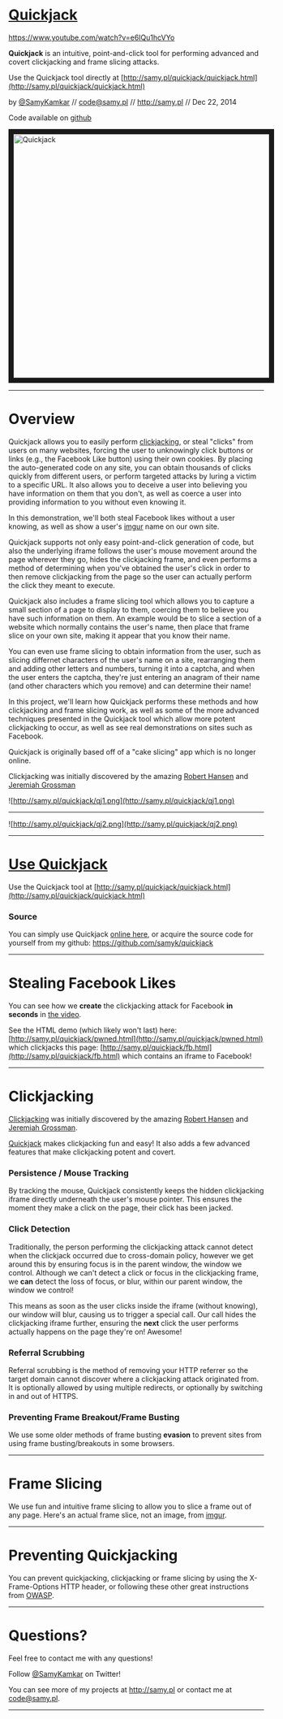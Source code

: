 # [Quickjack](http://samy.pl/quickjack)

https://www.youtube.com/watch?v=e6IQu1hcVYo

**Quickjack** is an intuitive, point-and-click tool for performing advanced and covert clickjacking and frame slicing attacks.

Use the Quickjack tool directly at [http://samy.pl/quickjack/quickjack.html](http://samy.pl/quickjack/quickjack.html)

by [@SamyKamkar](https://twitter.com/samykamkar) // <code@samy.pl> // <http://samy.pl> // Dec 22, 2014

Code available on [github](https://github.com/samyk/quickjack)

<a href="http://www.youtube.com/watch?feature=player_embedded&v=bCkSVGhIEb4
" target="_blank"><img src="http://img.youtube.com/vi/bCkSVGhIEb4/0.jpg" alt="Quickjack" width="640" height="480" border="10" /></a>


------

# Overview

Quickjack allows you to easily perform [clickjacking](http://www.sectheory.com/clickjacking.htm), or steal "clicks" from users on many websites, forcing the user to unknowingly click buttons or links (e.g., the Facebook Like button) using their own cookies. By placing the auto-generated code on any site, you can obtain thousands of clicks quickly from different users, or perform targeted attacks by luring a victim to a specific URL. It also allows you to deceive a user into believing you have information on them that you don't, as well as coerce a user into providing information to you without even knowing it.

In this demonstration, we'll both steal Facebook likes without a user knowing, as well as show a user's [imgur](http://imgur.com) name on our own site.

Quickjack supports not only easy point-and-click generation of code, but also the underlying iframe follows the user's mouse movement around the page wherever they go, hides the clickjacking frame, and even performs a method of determining when you've obtained the user's click in order to then remove clickjacking from the page so the user can actually perform the click they meant to execute.

Quickjack also includes a frame slicing tool which allows you to capture a small section of a page to display to them, coercing them to believe you have such information on them. An example would be to slice a section of a website which normally contains the user's name, then place that frame slice on your own site, making it appear that you know their name.

You can even use frame slicing to obtain information from the user, such as slicing differnet characters of the user's name on a site, rearranging them and adding other letters and numbers, turning it into a captcha, and when the user enters the captcha, they're just entering an anagram of their name (and other characters which you remove) and can determine their name!

In this project, we'll learn how Quickjack performs these methods and how clickjacking and frame slicing work, as well as some of the more advanced techniques presented in the Quickjack tool which allow more potent clickjacking to occur, as well as see real demonstrations on sites such as Facebook.

Quickjack is originally based off of a "cake slicing" app which is no longer online.

Clickjacking was initially discovered by the amazing [Robert Hansen](https://twitter.com/rsnake/) and [Jeremiah Grossman](https://twitter.com/jeremiahg/)

![http://samy.pl/quickjack/qj1.png](http://samy.pl/quickjack/qj1.png)

---

![http://samy.pl/quickjack/qj2.png](http://samy.pl/quickjack/qj2.png)



------

# [Use Quickjack](http://samy.pl/quickjack/quickjack.html)

Use the Quickjack tool at [http://samy.pl/quickjack/quickjack.html](http://samy.pl/quickjack/quickjack.html)

### Source
You can simply use Quickjack [online here](http://samy.pl/quickjack/quickjack.html), or acquire the source code for yourself from my github: <https://github.com/samyk/quickjack>

-----

# Stealing Facebook Likes
You can see how we **create** the clickjacking attack for Facebook **in seconds** in [the video](https://www.youtube.com/watch?v=bCkSVGhIEb4).

See the HTML demo (which likely won't last) here: [http://samy.pl/quickjack/pwned.html](http://samy.pl/quickjack/pwned.html)
which clickjacks this page:
[http://samy.pl/quickjack/fb.html](http://samy.pl/quickjack/fb.html)
which contains an iframe to Facebook!

-----

# Clickjacking

[Clickjacking](http://www.sectheory.com/clickjacking.htm) was initially discovered by the amazing [Robert Hansen](https://twitter.com/rsnake/) and [Jeremiah Grossman](https://twitter.com/jeremiahg/).

[Quickjack](http://samy.pl/quickjack/quickjack.html) makes clickjacking fun and easy! It also adds a few advanced features that make clickjacking potent and covert.

### Persistence / Mouse Tracking

By tracking the mouse, Quickjack consistently keeps the hidden clickjacking iframe directly underneath the user's mouse pointer. This ensures the moment they make a click on the page, their click has been jacked.

### Click Detection

Traditionally, the person performing the clickjacking attack cannot detect when the clickjack occurred due to cross-domain policy, however we get around this by ensuring focus is in the parent window, the window we control. Although we can't detect a click or focus in the clickjacking frame, we **can** detect the loss of focus, or blur, within our parent window, the window we control!

This means as soon as the user clicks inside the iframe (without knowing), our window will blur, causing us to trigger a special call. Our call hides the clickjacking iframe further, ensuring the **next** click the user performs actually happens on the page they're on! Awesome!

### Referral Scrubbing

Referral scrubbing is the method of removing your HTTP referrer so the target domain cannot discover where a clickjacking attack originated from. It is optionally allowed by using multiple redirects, or optionally by switching in and out of HTTPS.

### Preventing Frame Breakout/Frame Busting

We use some older methods of frame busting **evasion** to prevent sites from using frame busting/breakouts in some browsers.

-----

# Frame Slicing

We use fun and intuitive frame slicing to allow you to slice a frame out of any page. Here's an actual frame slice, not an image, from [imgur](http://imgur.com).


-----

# Preventing Quickjacking

You can prevent quickjacking, clickjacking or frame slicing by using the X-Frame-Options HTTP header, or following these other great instructions from [OWASP](https://www.owasp.org/index.php/Clickjacking_Defense_Cheat_Sheet).

-----

# Questions?

Feel free to contact me with any questions!

Follow [@SamyKamkar](https://twitter.com/samykamkar) on Twitter!

You can see more of my projects at <http://samy.pl> or contact me at <code@samy.pl>.


------
